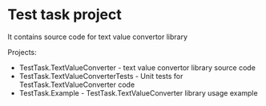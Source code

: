 # Test task project

It contains source code for text value convertor library

Projects:
* TestTask.TextValueConverter - text value convertor library source code
* TestTask.TextValueConverterTests - Unit tests for TestTask.TextValueConverter code
* TestTask.Example - TestTask.TextValueConverter library usage example